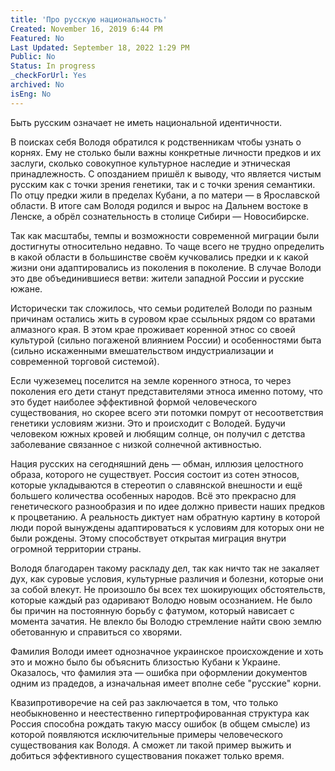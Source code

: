 ```yaml
---
title: 'Про русскую национальность'
Created: November 16, 2019 6:44 PM
Featured: No
Last Updated: September 18, 2022 1:29 PM
Public: No
Status: In progress
_checkForUrl: Yes
archived: No
isEng: No
---
```


Быть русским означает не иметь национальной идентичности.

В поисках себя Володя обратился к родственникам чтобы узнать о корнях. Ему не столько были важны конкретные личности предков и их заслуги, сколько совокупное культурное наследие и этническая принадлежность. С опозданием пришёл к выводу, что является чистым русским как с точки зрения генетики, так и с точки зрения семантики. По отцу предки жили в пределах Кубани, а по матери — в Ярославской области. В итоге сам Володя родился и вырос на Дальнем востоке в Ленске, а обрёл сознательность в столице Сибири — Новосибирске.

Так как масштабы, темпы и возможности современной миграции были достигнуты относительно недавно. То чаще всего не трудно определить в какой области в большинстве своём кучковались предки и к какой жизни они адаптировались из поколения в поколение. В случае Володи это две объединившиеся ветви: жители западной России и русские южане.

Исторически так сложилось, что семьи родителей Володи по разным причинам остались жить в суровом крае ссыльных рядом со вратами алмазного края. В этом крае проживает коренной этнос со своей культурой (сильно погаженой влиянием России) и особенностями быта (сильно искаженными вмешательством индустриализации и современной торговой системой).

Если чужеземец поселится на земле коренного этноса, то через поколения его дети станут представителями этноса именно потому, что это будет наиболее эффективной формой человеческого существования, но скорее всего эти потомки помрут от несоответствия генетики условиям жизни. Это и происходит с Володей. Будучи человеком южных кровей и любящим солнце, он получил с детства заболевание связанное с низкой солнечной активностью.

Нация русских на сегодняшний день — обман, иллюзия целостного образа, которого не существует. Россия состоит из сотен этносов, которые укладываются в стереотип о славянской внешности и ещё большего количества особенных народов. Всё это прекрасно для генетического разнообразия и по идее должно привести наших предков к процветанию. А реальность диктует нам обратную картину в которой люди порой вынуждены адаптироваться к условиям для которых они не были рождены. Этому способствует открытая миграция внутри огромной территории страны.

Володя благодарен такому раскладу дел, так как ничто так не закаляет дух, как суровые условия, культурные различия и болезни, которые они за собой влекут. Не произошло бы всех тех шокирующих обстоятельств, которые каждый раз одаривают Володю новым осознанием. Не было бы причин на постоянную борьбу с фатумом, который нависает с момента зачатия. Не влекло бы Володю стремление найти свою землю обетованную и справиться со хворями.

Фамилия Володи имеет однозначное украинское происхождение и хоть это и можно было бы объяснить близостью Кубани к Украине. Оказалось, что фамилия эта — ошибка при оформлении документов одним из прадедов, а изначальная имеет вполне себе "русские" корни.

Квазипротиворечие на сей раз заключается в том, что только необыкновенно и неестественно гипертрофированная структура как Россия способна рождать такую массу ошибок (в общем смысле) из которой появляются исключительные примеры человеческого существования как Володя. А сможет ли такой пример выжить и добиться эффективного существования покажет только время.